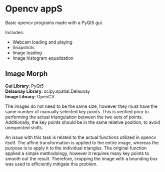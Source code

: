 # Opencv appS
Basic opencv programs made with a PyQt5 gui.

Includes:
  - Webcam loading and playing
  - Snapshots
  - Image loading
  - Image histogram equalization

## Image Morph
**Gui Library**: PyQt5\
**Delaunay Library**: scipy.spatial.Delaunay\
**Image Library**: OpenCV

The images do not need to be the same size, however they must have the same number of manually selected key points. This is verified prior to performing the actual triangulation between the two sets of points. Additionally, the key points should be in the same relative position, to avoid unexpected shifts.

An issue with this task is related to the actual functions utilized in opencv itself. The affine transformation is applied to the entire image, whereas the purpose is to apply it to the individual triangles. The original function applied a simple methodology, however it requires many key points to smooth out the result. Therefore, cropping the image with a bounding box was used to efficiently mitigate this problem.


